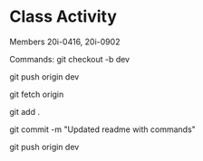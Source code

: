 # Class Activity
 Members 20i-0416, 20i-0902

 Commands:
  git checkout -b dev
 
  git push origin dev
  
  git fetch origin
  
  git add .
  
  git commit -m "Updated readme with commands"
  
  git push origin dev

